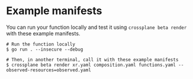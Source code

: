 # Example manifests

You can run your function locally and test it using `crossplane beta render`
with these example manifests.

```shell
# Run the function locally
$ go run . --insecure --debug
```

```shell
# Then, in another terminal, call it with these example manifests
$ crossplane beta render xr.yaml composition.yaml functions.yaml --observed-resources=observed.yaml
```
